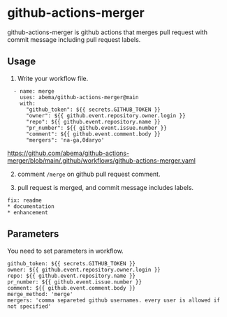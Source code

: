 # github-actions-merger
github-actions-merger is github actions that merges pull request with commit message including pull request labels.

## Usage
1. Write your workflow file.
```
  - name: merge
    uses: abema/github-actions-merger@main
    with: 
      "github_token": ${{ secrets.GITHUB_TOKEN }}
      "owner": ${{ github.event.repository.owner.login }}
      "repo": ${{ github.event.repository.name }}
      "pr_number": ${{ github.event.issue.number }}
      "comment": ${{ github.event.comment.body }}
      "mergers": 'na-ga,0daryo'
```
https://github.com/abema/github-actions-merger/blob/main/.github/workflows/github-actions-merger.yaml

2. comment ```/merge``` on github pull request comment.

3. pull request is merged, and commit message includes labels.
```
fix: readme
* documentation
* enhancement
```

## Parameters
You need to set parameters in workflow.
```
github_token: ${{ secrets.GITHUB_TOKEN }}
owner: ${{ github.event.repository.owner.login }}
repo: ${{ github.event.repository.name }}
pr_number: ${{ github.event.issue.number }}
comment: ${{ github.event.comment.body }}
merge_method: 'merge'
mergers: 'comma separeted github usernames. every user is allowed if not specified'
```
